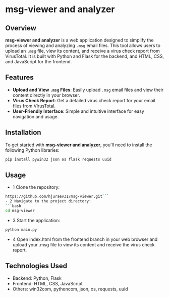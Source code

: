 # msg-viewer and analyzer

## Overview

**msg-viewer and analyzer** is a web application designed to simplify the process of viewing and analyzing `.msg` email files. This tool allows users to upload an `.msg` file, view its content, and receive a virus check report from VirusTotal. It is built with Python and Flask for the backend, and HTML, CSS, and JavaScript for the frontend.

## Features

- **Upload and View `.msg` Files**: Easily upload `.msg` email files and view their content directly in your browser.
- **Virus Check Report**: Get a detailed virus check report for your email files from VirusTotal.
- **User-Friendly Interface**: Simple and intuitive interface for easy navigation and usage.

## Installation

To get started with **msg-viewer and analyzer**, you'll need to install the following Python libraries:

```bash
pip install pywin32 json os flask requests uuid
```

## Usage
- 1 Clone the repository:
```bash
https://github.com/hjuraev31/msg-viewer.git```
- 2 Navigate to the project directory:
```bash
cd msg-viewer
```
- 3 Start the application:
```bash
python main.py
```
- 4 Open index.html from the frontend branch in your web browser and upload your .msg file to view its content and receive the virus check report.

## Technologies Used
- Backend: Python, Flask
- Frontend: HTML, CSS, JavaScript
- Others: win32com, pythoncom, json, os, requests, uuid

